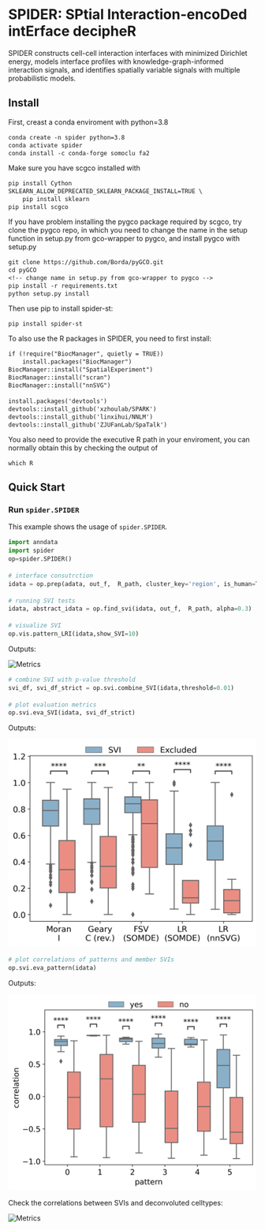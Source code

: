 # SPIDER: SPtial Interaction-encoDed intErface decipheR

SPIDER constructs cell-cell interaction interfaces with minimized Dirichlet energy, models interface profiles with knowledge-graph-informed interaction signals, and identifies spatially variable signals with multiple probabilistic models.

## Install
First, creast a conda enviroment with python=3.8
```shell
conda create -n spider python=3.8
conda activate spider
conda install -c conda-forge somoclu fa2
```
Make sure you have scgco installed with 
```shell
pip install Cython
SKLEARN_ALLOW_DEPRECATED_SKLEARN_PACKAGE_INSTALL=TRUE \ 
    pip install sklearn
pip install scgco
```

If you have problem installing the pygco package required by scgco, try clone the pygco repo, in which you need to change the name in the setup function in setup.py from gco-wrapper to pygco, and install pygco with setup.py
```shell
git clone https://github.com/Borda/pyGCO.git
cd pyGCO
<!-- change name in setup.py from gco-wrapper to pygco -->
pip install -r requirements.txt
python setup.py install
```

Then use pip to install spider-st:
```shell
pip install spider-st
```

To also use the R packages in SPIDER, you need to first install:
```shell
if (!require("BiocManager", quietly = TRUE))
    install.packages("BiocManager")
BiocManager::install("SpatialExperiment")
BiocManager::install("scran")
BiocManager::install("nnSVG")

install.packages('devtools')
devtools::install_github('xzhoulab/SPARK')
devtools::install_github('linxihui/NNLM')
devtools::install_github('ZJUFanLab/SpaTalk')
```

You also need to provide the executive R path in your enviroment, you can normally obtain this by checking the output of
```shell
which R
```

## Quick Start

### Run `spider.SPIDER`
This example shows the usage of `spider.SPIDER`.

```python
import anndata 
import spider
op=spider.SPIDER()

# interface consutrction
idata = op.prep(adata, out_f,  R_path, cluster_key='region', is_human=True, coord_type='grid')

# running SVI tests
idata, abstract_idata = op.find_svi(idata, out_f,  R_path, alpha=0.3)

# visualize SVI
op.vis.pattern_LRI(idata,show_SVI=10)
```

Outputs:

![Metrics](https://github.com/deepomicslab/SPIDER/raw/main/demo/PDAC_PDAC_A_patterns(supp).png)

```python
# combine SVI with p-value threshold
svi_df, svi_df_strict = op.svi.combine_SVI(idata,threshold=0.01)

# plot evaluation metrics
op.svi.eva_SVI(idata, svi_df_strict)
```

Outputs:

![Metrics](https://github.com/deepomicslab/SPIDER/raw/main/demo/PDAC_PDAC_A_metric.png)

```python
# plot correlations of patterns and member SVIs
op.svi.eva_pattern(idata)
```

Outputs:

![Metrics](https://github.com/deepomicslab/SPIDER/raw/main/demo/PDAC_PDAC_A_pattern_metric.png)

<!-- ```python
# transform SVI pattern from interfaces to spots
op.svi.idata_pattern_to_spot(idata)

# SVI-based spot clustering
op.cl.unsupervised_spot_clust(idata, adata, n_cluster=7)
```

Outputs:

![Metrics](https://github.com/deepomicslab/SPIDER/raw/main/demo/PDAC_boundary.png) -->

Check the correlations between SVIs and deconvoluted celltypes:

![Metrics](https://github.com/deepomicslab/SPIDER/raw/main/demo/PDAC_PDAC_A_decon_SVI(main3C).png)



